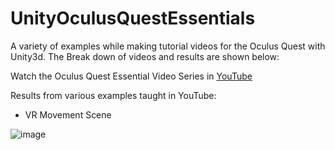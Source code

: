# UnityOculusQuestEssentials

A variety of examples while making tutorial videos for the Oculus Quest with Unity3d. The Break down of videos and results are shown below:

Watch the Oculus Quest Essential Video Series in [YouTube](https://www.youtube.com/watch?v=Wnu0zm0elHU&list=PLQMQNmwN3FvzFLpLRxA8Xa1zRypFeVav5)

Results from various examples taught in YouTube:

- VR Movement Scene

![image](https://github.com/dilmerv/UnityOculusQuestEssentials/blob/master/docs/images/vrmovement.gif)


